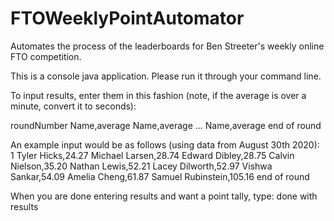 # FTOWeeklyPointAutomator
Automates the process of the leaderboards for Ben Streeter's weekly online FTO competition.

This is a console java application.  Please run it through your command line.

To input results, enter them in this fashion (note, if the average is over a minute, convert it to seconds):

roundNumber
Name,average
Name,average
...
Name,average
end of round

An example input would be as follows (using data from August 30th 2020):
1
Tyler Hicks,24.27
Michael Larsen,28.74
Edward Dibley,28.75
Calvin Nielson,35.20
Nathan Lewis,52.21
Lacey Dilworth,52.97
Vishwa Sankar,54.09
Amelia Cheng,61.87
Samuel Rubinstein,105.16
end of round

When you are done entering results and want a point tally, type:
done with results
